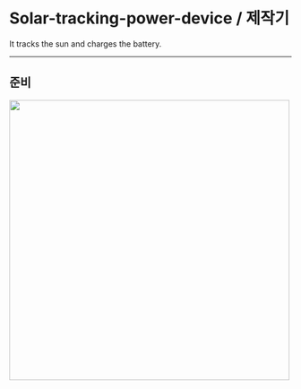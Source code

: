# Solar-tracking-power-device / 제작기
It tracks the sun and charges the battery.

---

## 준비

  <img src="https://user-images.githubusercontent.com/50231941/222904586-66fac064-5519-48f8-a294-2118472f66ad.jpg" width="500" height="500"/>
